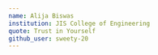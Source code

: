 ```yaml
---
name: Alija Biswas
institution: JIS College of Engineering
quote: Trust in Yourself
github_user: sweety-20
---
```

